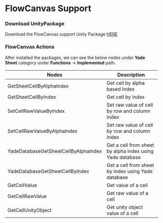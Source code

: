 # FlowCanvas Support

### Download UnityPackage
Download the FlowCanvas support Unity Package [HERE](https://www.amlovey.com/YadeDocs/Extensions/FlowCanvasIntegration.unitypackage)

### FlowCanvas Actions

After installed the packages, we can see the below nodes under **Yade Sheet** category under **Functions** -> **Implemented** path.

|Nodes| Description|
|---| ---|
|GetSheetCellByAlphaIndex| Get cell by alpha based index |
|GetSheetCellByIndex |Get cell by index|
|SetCellRawValueByIndex| Set raw value of cell by row and column index |
|SetCellRawValueByAlphaIndex|Set raw value of cell by row and column index|
|YadeDatabaseGetSheetCellByAlphaIndex|Get a cell from sheet by alpha index using Yade database|
|YadeDatabaseGetSheetCellByIndex|Get a cell from sheet by index using Yade database|
|GetCellValue|Get value of a cell|
|GetCellRawValue|Get raw value of a cell|
|GetCellUnityObject|Get unity object value of a cell|